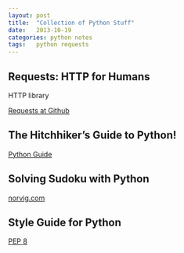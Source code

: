 ```yaml
---
layout: post
title:  "Collection of Python Stuff"
date:   2013-10-19
categories: python notes
tags:   python requests
---
```


<h2>Requests: HTTP for Humans</h2>
HTTP library

[Requests at Github](https://github.com/kennethreitz/requests "Requests")


<h2>The Hitchhiker’s Guide to Python!</h2>

[Python Guide](http://docs.python-guide.org/en/latest/ "Python Guide")

<h2>Solving Sudoku with Python</h2>

[norvig.com](http://norvig.com/sudoku.html "Solving Sudoku with Python")

<h2>Style Guide for Python</h2>

[PEP 8](http://www.python.org/dev/peps/pep-0008/ "PEP 8")

